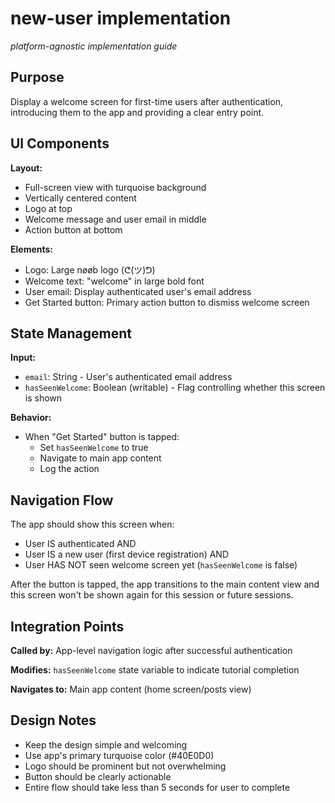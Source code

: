 # new-user implementation
*platform-agnostic implementation guide*

## Purpose

Display a welcome screen for first-time users after authentication, introducing them to the app and providing a clear entry point.

## UI Components

**Layout:**
- Full-screen view with turquoise background
- Vertically centered content
- Logo at top
- Welcome message and user email in middle
- Action button at bottom

**Elements:**
- Logo: Large nøøb logo (ᕦ(ツ)ᕤ)
- Welcome text: "welcome" in large bold font
- User email: Display authenticated user's email address
- Get Started button: Primary action button to dismiss welcome screen

## State Management

**Input:**
- `email`: String - User's authenticated email address
- `hasSeenWelcome`: Boolean (writable) - Flag controlling whether this screen is shown

**Behavior:**
- When "Get Started" button is tapped:
  - Set `hasSeenWelcome` to true
  - Navigate to main app content
  - Log the action

## Navigation Flow

The app should show this screen when:
- User IS authenticated AND
- User IS a new user (first device registration) AND
- User HAS NOT seen welcome screen yet (`hasSeenWelcome` is false)

After the button is tapped, the app transitions to the main content view and this screen won't be shown again for this session or future sessions.

## Integration Points

**Called by:** App-level navigation logic after successful authentication

**Modifies:** `hasSeenWelcome` state variable to indicate tutorial completion

**Navigates to:** Main app content (home screen/posts view)

## Design Notes

- Keep the design simple and welcoming
- Use app's primary turquoise color (#40E0D0)
- Logo should be prominent but not overwhelming
- Button should be clearly actionable
- Entire flow should take less than 5 seconds for user to complete
